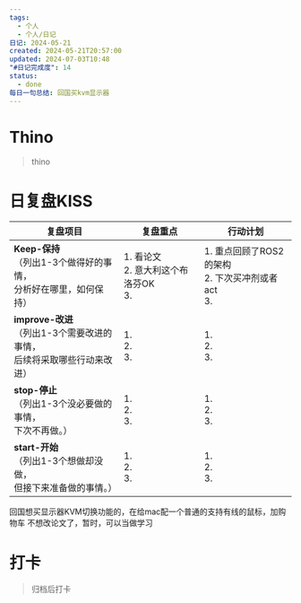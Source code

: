 ```yaml
---
tags:
  - 个人
  - 个人/日记
日记: 2024-05-21
created: 2024-05-21T20:57:00
updated: 2024-07-03T10:48
"#日记完成度": 14
status:
  - done
每日一句总结: 回国买kvm显示器
---
```


# Thino
> thino

# 日复盘KISS
| **复盘项目**                                             | **复盘重点**                       | **行动计划**                                 |
| ---------------------------------------------------- | ------------------------------ | ---------------------------------------- |
| **Keep-保持**<br>（列出1-3个做得好的事情，<br>   分析好在哪里，如何保持）     | 1.  看论文<br>2. 意大利这个布洛芬OK<br>3. | 1.  重点回顾了ROS2的架构<br>2. 下次买冲剂或者act <br>3. |
| **improve-改进**<br>（列出1-3个需要改进的事情，<br>  后续将采取哪些行动来改进） | 1.  <br>2. <br>3.              | 1.  <br>2. <br>3.                        |
| **stop-停止**<br>（列出1-3个没必要做的事情，<br>下次不再做。）            | 1.  <br>2. <br>3.              | 1.  <br>2. <br>3.                        |
| **start-开始**<br>（列出1-3个想做却没做，<br>但接下来准备做的事情。）        | 1.  <br>2. <br>3.              | 1.  <br>2. <br>3.                        |
回国想买显示器KVM切换功能的，在给mac配一个普通的支持有线的鼠标，加购物车
不想改论文了，暂时，可以当做学习

# 打卡
> 归档后打卡


